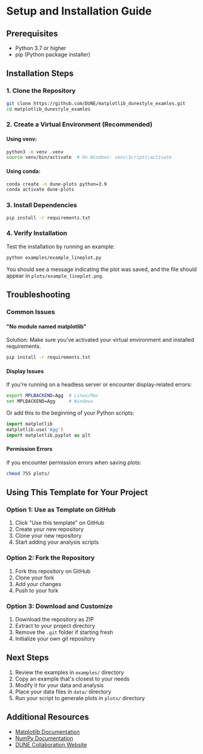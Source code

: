 # Setup and Installation Guide

## Prerequisites

- Python 3.7 or higher
- pip (Python package installer)

## Installation Steps

### 1. Clone the Repository

```bash
git clone https://github.com/DUNE/matplotlib_dunestyle_examles.git
cd matplotlib_dunestyle_examles
```

### 2. Create a Virtual Environment (Recommended)

#### Using venv:
```bash
python3 -m venv .venv
source venv/bin/activate  # On Windows: venv\Scripts\activate
```

#### Using conda:
```bash
conda create -n dune-plots python=3.9
conda activate dune-plots
```

### 3. Install Dependencies

```bash
pip install -r requirements.txt
```

### 4. Verify Installation

Test the installation by running an example:

```bash
python examples/example_lineplot.py
```

You should see a message indicating the plot was saved, and the file should appear in `plots/example_lineplot.png`.

## Troubleshooting

### Common Issues

#### "No module named matplotlib"
Solution: Make sure you've activated your virtual environment and installed requirements.

```bash
pip install -r requirements.txt
```

#### Display Issues
If you're running on a headless server or encounter display-related errors:

```bash
export MPLBACKEND=Agg  # Linux/Mac
set MPLBACKEND=Agg     # Windows
```

Or add this to the beginning of your Python scripts:
```python
import matplotlib
matplotlib.use('Agg')
import matplotlib.pyplot as plt
```

#### Permission Errors
If you encounter permission errors when saving plots:

```bash
chmod 755 plots/
```

## Using This Template for Your Project

### Option 1: Use as Template on GitHub

1. Click "Use this template" on GitHub
2. Create your new repository
3. Clone your new repository
4. Start adding your analysis scripts

### Option 2: Fork the Repository

1. Fork this repository on GitHub
2. Clone your fork
3. Add your changes
4. Push to your fork

### Option 3: Download and Customize

1. Download the repository as ZIP
2. Extract to your project directory
3. Remove the `.git` folder if starting fresh
4. Initialize your own git repository

## Next Steps

1. Review the examples in `examples/` directory
2. Copy an example that's closest to your needs
3. Modify it for your data and analysis
4. Place your data files in `data/` directory
5. Run your script to generate plots in `plots/` directory

## Additional Resources

- [Matplotlib Documentation](https://matplotlib.org/stable/index.html)
- [NumPy Documentation](https://numpy.org/doc/stable/)
- [DUNE Collaboration Website](https://www.dunescience.org/)
